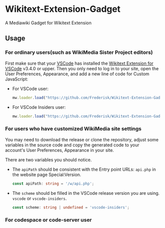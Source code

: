 # Wikitext-Extension-Gadget

A Mediawiki Gadget for Wikitext Extension

## Usage

### For ordinary users(such as WikiMedia Sister Project editors)

First make sure that your [VSCode](https://code.visualstudio.com/) has installed the [Wikitext Extension for VSCode](https://marketplace.visualstudio.com/items?itemName=RoweWilsonFrederiskHolme.wikitext) v3.4.0 or upper. Then you only need to log in to your site, open the User Preferences, Appearance, and add a new line of code for Custom JavaScript:

- For VSCode user:

    ```js
    mw.loader.load("https://github.com/Frederisk/Wikitext-Extension-Gadget/releases/latest/download/index-vscode.js");
    ```

- For VSCode Insiders user:

    ```js
    mw.loader.load("https://github.com/Frederisk/Wikitext-Extension-Gadget/releases/latest/download/index-vscode-insiders.js");
    ```

### For users who have customized WikiMedia site settings

You may need to download the release or clone the repository, adjust some variables in the source code and copy the generated code to your account's User Preferences, Appearance in your site.

There are two variables you should notice.

- The `apiPath` should be consistent with the Entry point URLs: `api.php` in the website page Special:Version.

    ```ts
    const apiPath: string = '/w/api.php';
    ```

- The `scheme` should be filled in the VSCode release version you are using. `vscode` or `vscode-insiders`.

    ```ts
    const scheme: string | undefined = 'vscode-insiders';
    ```

### For codespace or code-server user

